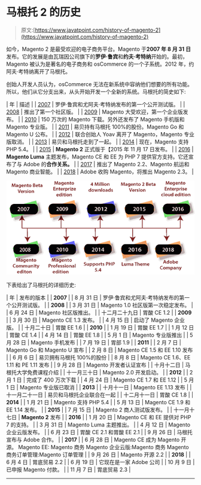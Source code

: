 # 马根托 2 的历史

> 原文:[https://www.javatpoint.com/history-of-magento-2](https://www.javatpoint.com/history-of-magento-2)

如今，Magento 2 是最受欢迎的电子商务平台。Magento 于**2007 年 8 月 31 日**发布。它的发展是由瓦瑞因公司旗下的**罗伊·鲁宾**和**约夫·考特纳**开始的。最初，Magento 被认为是著名的电子商务和 osCommerce 的一个子系统。2012 年，约阿夫·考特纳离开了马根托。

创始人开发人员认为，osCommerce 无法在新系统中容纳他们想要的所有功能。所以，他们从它分支出来，从头开始开发一个全新的系统。马根托的简史如下:

| 年 | 描述 |
| [2007](#2007) | 罗伊·鲁宾和尤阿夫·考特纳发布的第一个公开测试版。 |
| [2008](#2008) | 推出了第一个社区版。 |
| [2009](#2009) | Magento 大受欢迎，第一个企业版发布。 |
| [2010](#2010) | 150 万次的 Magento 下载。另外还发布了 Magento 手机版和 Magento 专业版。 |
| [2011](#2011) | 易贝持有马根托 100%的股份。Magento Go 和 Magento U 公布。 |
| [2012](#2012) | 联合创始人 Yoav 离开了 Magento，Magento 专业版取消。 |
| [2013](#2013) | 易贝和马根托走到了一起。 |
| [2014](#2014) | 现在，Magento 支持 PHP 5.4。 |
| [2015](#2015) | **Magento 2** 正式版于【2015 年 11 月 17 日发布。 |
| [2016](#2016) | **Magento Luma** 主题发布，Magento CE 和 EE 为 PHP 7 提供官方支持。它还宣布了与 Adobe 的**合作关系。** |
| [2017](#2017) | 推出了 Magento 2.2、Magento 航运和 Magento 商业智能。 |
| [2018](#2018) | Adobe 收购 Magento，将推出 Magento 2.3。 |

![History of Magento 2](img/1f64a5516e73b4f1661ec55e076aa3fc.png)

下表给出了马根托的详细历史:

| 年 | 发布的版本 |
| **2007** |
| 8 月 31 日 | 罗伊·鲁宾和尤阿夫·考特纳发布的第一个公开测试版。 |
| **2008** |
| 3 月 31 日 | Magento 1.0 社区版第一次稳定发布。 |
| 6 月 24 日 | Magento 社区版推出。 |
| 十二月二十九日 | 胃酸 CE 1.2 |
| **2009** |
| 3 月 30 日 | Magento CE 1.3 发布。 |
| 4 月 15 日 | 启动了 Magento 企业版。 |
| 十月二十日 | 胃酸 EE 1.6 |
| **2010** |
| 1 月 19 日 | 胃酸 EE 1.7 |
| 1 月 12 日 | 胃酸 CE 1.4 |
| 4 月 14 日 | 胃酸 EE 1.8 |
| 5 月 1 日 | Magento 专业版推出 |
| 5 月 28 日 | Magento 手机发布 |
| 7 月 19 日 | 胃部 1.9 |
| **2011** |
| 2 月 7 日 | Magento Go 和 Magento U 宣布 |
| 2 月 8 日 | Magento CE 1.5 和 EE 1.10 发布 |
| 6 月 6 日 | 易贝拥有马根托 100%的股份 |
| 8 月 8 日 | Magento CE 1.6、EE 1.11 和 PE 1.11 发布 |
| 9 月 28 日 | Magento 开发者认证宣布 |
| 十月十二日 | 马根托大学免费课程介绍 |
| 十一月三十日 | Magento 2.0 开发启动。 |
| **2012** |
| 2 月 1 日 | 完成了 400 万次下载 |
| 4 月 24 日 | Magento CE 1.7 和 EE 1.12 |
| 5 月 1 日 | Magento 专业版已取消 |
| **2013** |
| 十月十一日 | Magento EE 1.13 发布 |
| 十一月二十一日 | 易贝和马根托企业联合在一起 |
| 十二月十一日 | 胃酸 CE 1.8 |
| **2014** |
| 1 月 21 日 | Magento 支持 PHP 5.4 |
| 5 月 13 日 | Magento CE 1.9 和 EE 1.14 发布。 |
| **2015** |
| 7 月 15 日 | Magento 2 商人测试版发布。 |
| 十一月十七日 | **Magento 2** 发布 |
| **2016** |
| 1 月 20 日 | Magento CE 和 EE 提供对 PHP 7 的支持。 |
| 3 月 31 日 | Magento Luma 主题推出。 |
| 4 月 12 日 | Magento 企业云版发布。 |
| 6 月 23 日 | 胃酸 CE 2.1 和胃酸 EE 2.1 |
| 9 月 26 日 | 马根托宣布与 Adobe 合作。 |
| **2017** |
| 6 月 28 日 | Magento CE 成为 Magento 开源。
Magento EE: Magento 商务
Magento 企业云版:Magento 商务
Magento 商务订单管理:Magento 订单管理 |
| 9 月 26 日 | Magento 开源 2.2 |
| **2018** |
| 6 月 4 日 | 胃底贸易 2.2 |
| 6 月 19 日 | 它现在是一家 Adobe 公司 |
| 10 月 9 日 | 已申报 Magento 付款。 |
| 11 月 7 日 | 胃底贸易 2.3 |

* * *